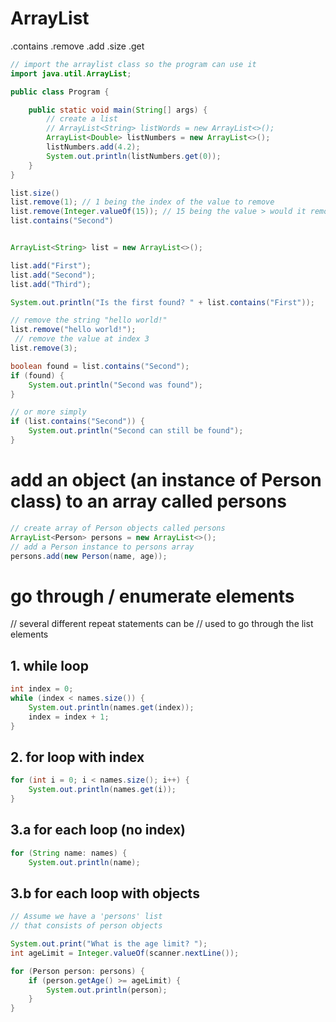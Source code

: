 # ArrayList

.contains
.remove
.add
.size
.get

```java
// import the arraylist class so the program can use it
import java.util.ArrayList;

public class Program {

    public static void main(String[] args) {
        // create a list
        // ArrayList<String> listWords = new ArrayList<>();
        ArrayList<Double> listNumbers = new ArrayList<>();
        listNumbers.add(4.2);
        System.out.println(listNumbers.get(0));
    }
}

list.size()
list.remove(1); // 1 being the index of the value to remove
list.remove(Integer.valueOf(15)); // 15 being the value > would it remove all occurences or just the first one?
list.contains("Second")


ArrayList<String> list = new ArrayList<>();

list.add("First");
list.add("Second");
list.add("Third");

System.out.println("Is the first found? " + list.contains("First"));

// remove the string "hello world!"
list.remove("hello world!");
 // remove the value at index 3
list.remove(3);

boolean found = list.contains("Second");
if (found) {
    System.out.println("Second was found");
}

// or more simply
if (list.contains("Second")) {
    System.out.println("Second can still be found");
}
```


# add an object (an instance of Person class) to an array called persons

```java
// create array of Person objects called persons
ArrayList<Person> persons = new ArrayList<>();
// add a Person instance to persons array
persons.add(new Person(name, age));
```


# go through / enumerate elements

// several different repeat statements can be
// used to go through the list elements

## 1. while loop
```java
int index = 0;
while (index < names.size()) {
    System.out.println(names.get(index));
    index = index + 1;
}
```


## 2. for loop with index
```java
for (int i = 0; i < names.size(); i++) {
    System.out.println(names.get(i));
}
```


## 3.a for each loop (no index)
```java
for (String name: names) {
    System.out.println(name);
```
    
    
## 3.b for each loop with objects

```java
// Assume we have a 'persons' list
// that consists of person objects

System.out.print("What is the age limit? ");
int ageLimit = Integer.valueOf(scanner.nextLine());

for (Person person: persons) {
    if (person.getAge() >= ageLimit) {
        System.out.println(person);
    }
}
```
